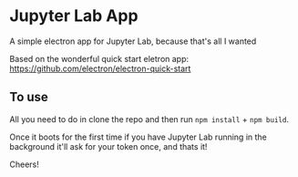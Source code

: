 # Jupyter Lab App
A simple electron app for Jupyter Lab, because that's all I wanted

Based on the wonderful quick start eletron app: https://github.com/electron/electron-quick-start

## To use
All you need to do in clone the repo and then run `npm install` + `npm build`.

Once it boots for the first time if you have Jupyter Lab running in the background it'll ask for your token once, and thats it!

Cheers!

